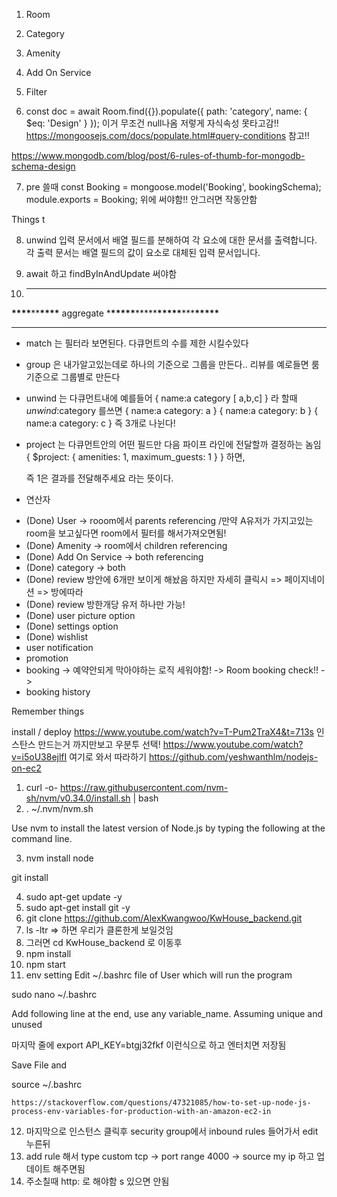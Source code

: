 1. Room

2) Category

3) Amenity

4) Add On Service

5) Filter

6) const doc = await Room.find({}).populate({
   path: 'category',
   name: { \$eq: 'Design' }
   }); 이거 무조건 null나옴 저렇게 자식속성 못타고감!!
   https://mongoosejs.com/docs/populate.html#query-conditions 참고!!

https://www.mongodb.com/blog/post/6-rules-of-thumb-for-mongodb-schema-design

7. pre 쓸때
   const Booking = mongoose.model('Booking', bookingSchema);
   module.exports = Booking; 위에 써야함!! 안그러면 작동안함

Things t

8. unwind 입력 문서에서 배열 필드를 분해하여 각 요소에 대한 문서를 출력합니다. 각 출력 문서는 배열 필드의 값이 요소로 대체된 입력 문서입니다.

9) await 하고 findByInAndUpdate 써야함

10) ---

**\*\*\*\***\*\***\*\*\*\*** aggregate \***\*\*\*\*\***\*\*\*\*\***\*\*\*\*\***\*\*\***\*\*\*\*\***

---

- match 는 필터라 보면된다. 다큐먼트의 수를 제한 시킬수있다
- group 은 내가알고있는데로 하나의 기준으로 그룹을 만든다.. 리뷰를 예로들면 룸 기준으로 그룹별로 만든다
- unwind 는 다큐먼트내에 예를들어
  {
  name:a
  category [ a,b,c]
  } 라 할때 $unwind:$category 를쓰면
  {
  name:a
  category: a
  }
  {
  name:a
  category: b
  }
  {
  name:a
  category: c
  } 즉 3개로 나뉜다!
- project 는 다큐먼트안의 어떤 필드만 다음 파이프 라인에 전달할까 결정하는 놈임
  { \$project: { amenities: 1, maximum_guests: 1 } } 하면,

  <!-- statsUserstatsUser [
    {
      _id: 65c42190e9828abb3e812e8e,
      amenities: [ 65c2f8214bd4e09cbc05c335 ],
      maximum_guests: 4
    },
    {
      _id: 65c4344e327c1fe2a4045c73,
      amenities: [ 65c2f675385e9a992e16b81f, 65c2f8214bd4e09cbc05c335 ],
      maximum_guests: 4
    }
  ] -->

  즉 1은 결과를 전달해주세요 라는 뜻이다.

- 연산자
  <!-- const checkExist = await ReviewRoom.find({
            $and: [
               {
               user: req.body.user
               },
               {
               room: req.body.room
               }
            ]
          }); -->

* (Done) User -> rooom에서 parents referencing /만약 A유저가 가지고있는 room을 보고싶다면 room에서 필터를 해서가져오면됨!
* (Done) Amenity -> room에서 children referencing
* (Done) Add On Service -> both referencing
* (Done) category -> both
* (Done) review 방안에 6개만 보이게 해놨음 하지만 자세히 클릭시 => 페이지네이션 => 방에따라
* (Done) review 방한개당 유저 하나만 가능!
* (Done) user picture option
* (Done) settings option
* (Done) wishlist
* user notification
* promotion
* booking -> 예약안되게 막아야하는 로직 세워야함! -> Room booking check!! ->
* booking history

Remember things

install / deploy
https://www.youtube.com/watch?v=T-Pum2TraX4&t=713s 인스탄스 만드는거 까지만보고 우분투 선택!
https://www.youtube.com/watch?v=i5oU38ejlfI 여기로 와서 따라하기
https://github.com/yeshwanthlm/nodejs-on-ec2

1. curl -o- https://raw.githubusercontent.com/nvm-sh/nvm/v0.34.0/install.sh | bash
2. . ~/.nvm/nvm.sh

Use nvm to install the latest version of Node.js by typing the following at the command line.

3. nvm install node

git install

4. sudo apt-get update -y
5. sudo apt-get install git -y
6. git clone https://github.com/AlexKwangwoo/KwHouse_backend.git
7. ls -ltr => 하면 우리가 클론한게 보일것임
8. 그러면 cd KwHouse_backend 로 이동후
9. npm install
10. npm start
11. env setting
    Edit ~/.bashrc file of User which will run the program

sudo nano ~/.bashrc

Add following line at the end, use any variable_name. Assuming unique and unused

마지막 줄에 export API_KEY=btgj32fkf 이런식으로 하고 엔터치면 저장됨

Save File and

source ~/.bashrc

    https://stackoverflow.com/questions/47321085/how-to-set-up-node-js-process-env-variables-for-production-with-an-amazon-ec2-in

12. 마지막으로 인스턴스 클릭후 security group에서 inbound rules 들어가서 edit 누른뒤
13. add rule 해서 type custom tcp -> port range 4000 -> source my ip 하고 업데이트 해주면됨
14. 주소칠때 http: 로 해야함 s 있으면 안됨
